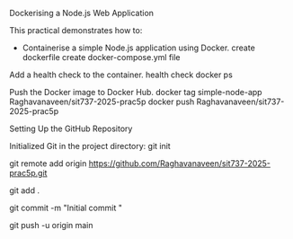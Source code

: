Dockerising a Node.js Web Application

This practical demonstrates how to:
- Containerise a simple Node.js application using Docker.
create dockerfile
create docker-compose.yml file

Add a health check to the container.
health check
docker ps

Push the Docker image to Docker Hub.
docker tag simple-node-app Raghavanaveen/sit737-2025-prac5p
docker push Raghavanaveen/sit737-2025-prac5p

Setting Up the GitHub Repository

Initialized Git in the project directory:
git init

git remote add origin https://github.com/Raghavanaveen/sit737-2025-prac5p.git

git add .

git commit -m "Initial commit "

git push -u origin main
